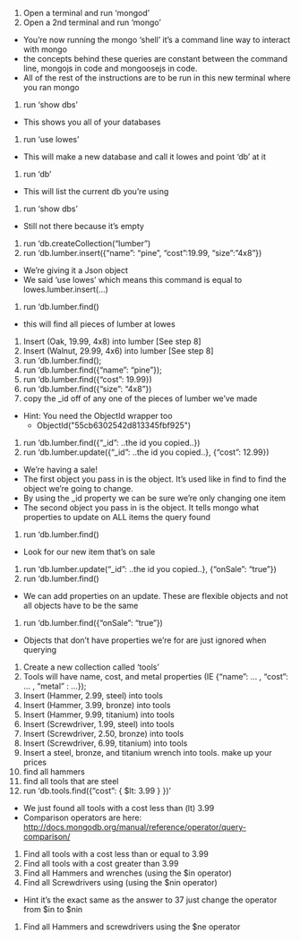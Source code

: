 1. Open a terminal and run ‘mongod’
1. Open a 2nd terminal and run ‘mongo’
  - You’re now running the mongo ‘shell’ it’s a command line way to interact with mongo
  - the concepts behind these queries are constant between the command line, mongojs in code and mongoosejs in code.
  - All of the rest of the instructions are to be run in this new terminal where you ran mongo
1.  run ‘show dbs’
  -  This shows you all of your databases
1. run ‘use lowes’
  - This will make a new database and call it lowes and point ‘db’ at it
1. run ‘db’
  - This will list the current db you’re using
1. run ‘show dbs’
  - Still not there because it’s empty
1. run ‘db.createCollection(“lumber”)
1. run ‘db.lumber.insert({“name”: “pine”, “cost”:19.99, “size”:”4x8”})
  - We’re giving it a Json object
  - We said ‘use lowes’ which means this command is equal to lowes.lumber.insert(...)
1. run ‘db.lumber.find()
  - this will find all pieces of lumber at lowes
1. Insert (Oak, 19.99, 4x8) into lumber  [See step 8]
1. Insert (Walnut, 29.99, 4x6) into lumber  [See step 8]
1. run ‘db.lumber.find();
1. run ‘db.lumber.find({“name”: “pine”});
1. run ‘db.lumber.find({“cost”: 19.99})
1. run ‘db.lumber.find({“size”: “4x8”})
1. copy the _id off of any one of the pieces of lumber we’ve made
  - Hint: You need the ObjectId wrapper too
    * ObjectId("55cb6302542d813345fbf925")
1. run ‘db.lumber.find({“_id”: ..the id you copied..})
1. run ‘db.lumber.update({“_id”: ..the id you copied..}, {“cost”: 12.99})
  - We’re having a sale!
  - The first object you pass in is the <query> object.  It’s used like in find to find the object we’re going to change.
  - By using the _id property we can be sure we’re only changing one item
  - The second object you pass in is the <update> object.  It tells mongo what properties to update on ALL items the query found
1. run ‘db.lumber.find()
  - Look for our new item that’s on sale
1. run ‘db.lumber.update(“_id”: ..the id you copied..}, {“onSale”: “true”})
1. run ‘db.lumber.find()
  - We can add properties on an update.  These are flexible objects and not all objects have to be the same
1. run ‘db.lumber.find({“onSale”: “true”})
  - Objects that don’t have properties we’re for are just ignored when querying
1. Create a new collection called ‘tools’
1. Tools will have  name, cost, and metal properties (IE {“name”: ... , “cost”: … , “metal” : …});
1. Insert (Hammer, 2.99, steel) into tools
1. Insert (Hammer, 3.99, bronze) into tools
1. Insert (Hammer, 9.99, titanium) into tools
1. Insert (Screwdriver, 1.99, steel) into tools
1. Insert (Screwdriver, 2.50, bronze) into tools
1. Insert (Screwdriver, 6.99, titanium) into tools
1. Insert a steel, bronze, and titanium wrench into tools. make up your prices
1. find all hammers
1. find all tools that are steel
1. run ‘db.tools.find({“cost”: { $lt: 3.99 } })’
  - We just found all tools with a cost less than (lt) 3.99
  - Comparison operators are here: http://docs.mongodb.org/manual/reference/operator/query-comparison/
1. Find all tools with a cost less than or equal to 3.99
1. Find all tools with a cost greater than 3.99
1. Find all Hammers and wrenches (using the $in operator)
1. Find all Screwdrivers using (using the $nin operator)
  - Hint it’s the exact same as the answer to 37 just change the operator from $in to $nin
1. Find all Hammers and screwdrivers using the $ne operator

